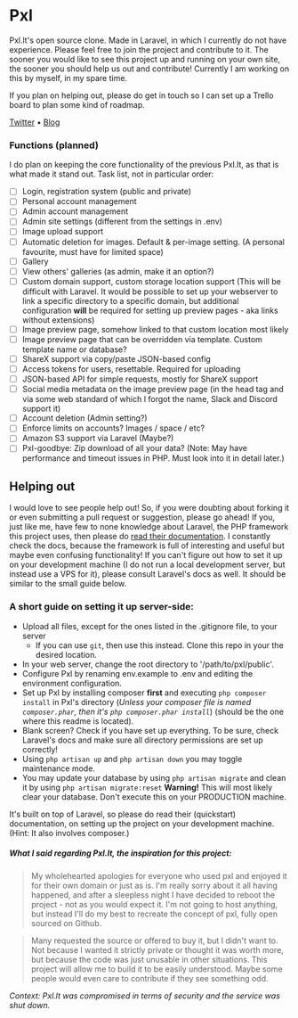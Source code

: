 # Pxl
Pxl.lt's open source clone. Made in Laravel, in which I currently do not have experience.
Please feel free to join the project and contribute to it. The sooner you would like
to see this project up and running on your own site, the sooner you should help us out
and contribute! Currently I am working on this by myself, in my spare time.

If you plan on helping out, please do get in touch so I can set up a Trello board to plan some kind of roadmap.

[Twitter](https://twitter.com/MaxKorlaar) &bull; [Blog](https://maxkorlaar.com/blog)


### Functions (planned)
I do plan on keeping the core functionality of the previous Pxl.lt, as that is what made it stand out.
Task list, not in particular order:
- [ ] Login, registration system (public and private)
- [ ] Personal account management
- [ ] Admin account management
- [ ] Admin site settings (different from the settings in .env)
- [ ] Image upload support
- [ ] Automatic deletion for images. Default & per-image setting. (A personal favourite, must have for limited space)
- [ ] Gallery
- [ ] View others' galleries (as admin, make it an option?)
- [ ] Custom domain support, custom storage location support (This will be difficult with Laravel.
It would be possible to set up your webserver to link a specific directory to a specific domain,
but additional configuration **will** be required for setting up preview pages - aka links without extensions)
- [ ] Image preview page, somehow linked to that custom location most likely
- [ ] Image preview page that can be overridden via template. Custom template name or database?
- [ ] ShareX support via copy/paste JSON-based config
- [ ] Access tokens for users, resettable. Required for uploading
- [ ] JSON-based API for simple requests, mostly for ShareX support
- [ ] Social media metadata on the image preview page (in the head tag and via some web standard of which I
forgot the name, Slack and Discord support it)
- [ ] Account deletion (Admin setting?)
- [ ] Enforce limits on accounts? Images / space / etc?
- [ ] Amazon S3 support via Laravel (Maybe?)
- [ ] Pxl-goodbye: Zip download of all your data? (Note:
May have performance and timeout issues in PHP. Must look into it in detail later.)

## Helping out
I would love to see people help out! So, if you were doubting about forking it or even submitting
a pull request or suggestion, please go ahead!
If you, just like me, have few to none knowledge about Laravel, the PHP framework this project uses,
then please do [read their documentation](https://laravel.com/docs/master). I constantly check the docs, because
the framework is full of interesting and useful but maybe even confusing functionality!
If you can't figure out how to set it up on your development machine (I do not run a local development server,
but instead use a VPS for it), please consult Laravel's docs as well.
It should be similar to the small guide below.

### A short guide on setting it up server-side:
* Upload all files, except for the ones listed in the .gitignore file, to your server
    * If you can use `git`, then use this instead. Clone this repo in your the desired location.
* In your web server, change the root directory to '/path/to/pxl/public'.
* Configure Pxl by renaming env.example to .env and editing the environment configuration.
* Set up Pxl by installing composer **first** and executing `php composer install` in Pxl's directory (_Unless your composer
file is named `composer.phar`, then it's `php composer.phar install`_)
(should be the one where this readme is located).
* Blank screen? Check if you have set up everything. To be sure, check Laravel's docs and make sure all directory permissions are set up correctly!
* Using `php artisan up` and `php artisan down` you may toggle maintenance mode.
* You may update your database by using `php artisan migrate` and clean it by using `php artisan migrate:reset` **Warning!** This will most likely clear your database. Don't execute this on your PRODUCTION machine.

It's built on top of Laravel, so please do read their (quickstart) documentation,
on setting up the project on your development machine. (Hint: It also involves composer.)

##### What I said regarding Pxl.lt, the inspiration for this project:


>My wholehearted apologies for everyone who used pxl and enjoyed it for their own domain or just as is. I'm really sorry about it all having happened, and after a sleepless night I have decided to reboot the project - not as you would expect it. I'm not going to host anything, but instead I'll do my best to recreate the concept of pxl, fully open sourced on Github.

>Many requested the source or offered to buy it, but I didn't want to. Not because I wanted it strictly private or thought it was worth more, but because the code was just unusable in other situations. This project will allow me to build it to be easily understood. Maybe some people would even care to contribute if they see something odd.

_Context: Pxl.lt was compromised in terms of security and the service was shut down._
